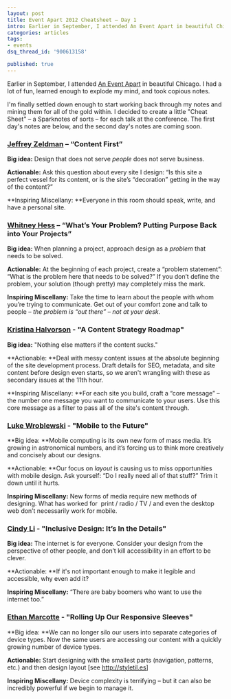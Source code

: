 ```yaml
---
layout: post
title: Event Apart 2012 Cheatsheet – Day 1
intro: Earlier in September, I attended An Event Apart in beautiful Chicago. I learned a lot, and picked out the best of the best to share.
categories: articles
tags:
- events
dsq_thread_id: '900613158'

published: true
---
```


Earlier in September, I attended <a href="http://aneventapart.com">An Event Apart</a> in beautiful Chicago. I had a lot of fun, learned enough to explode my mind, and took copious notes.

I'm finally settled down enough to start working back through my notes and mining them for all of the gold within. I decided to create a little "Cheat Sheet" – a Sparknotes of sorts – for each talk at the conference. The first day's notes are below, and the second day's notes are coming soon.

### [Jeffrey Zeldman](http://zeldman.com) – “Content First”

**Big idea:** Design that does not serve *people* does not serve business.

**Actionable:** Ask this question about every site I design: “Is this site a perfect vessel for its content, or is the site’s “decoration” getting in the way of the content?”

**Inspiring Miscellany: **Everyone in this room should speak, write, and have a personal site.

### <a href="http://whitneyhess.com/">Whitney Hess</a> – “What’s Your Problem? Putting Purpose Back into Your Projects”

**Big idea:** When planning a project, approach design as a *problem* that needs to be solved.

**Actionable:** At the beginning of each project, create a “problem statement”: “What is the problem here that needs to be solved?” If you don’t define the problem, your solution (though pretty) may completely miss the mark.

**Inspiring Miscellany:** Take the time to learn about the people with whom you’re trying to communicate. Get out of your comfort zone and talk to people – *the problem is “out there” – not at your desk.*

### <a href="http://twitter.com/halvorson">Kristina Halvorson</a> - "A Content Strategy Roadmap"

**Big idea:** "Nothing else matters if the content sucks."

**Actionable: **Deal with messy content issues at the absolute beginning of the site development process. Draft details for SEO, metadata, and site content before design even starts, so we aren't wrangling with these as secondary issues at the 11th hour.

**Inspiring Miscellany: **For each site you build, craft a “core message” – the number one message you want to communicate to your users. Use this core message as a filter to pass all of the site's content through.

### <a href="http://www.lukew.com/">Luke Wroblewski</a> - "Mobile to the Future"

**Big idea: **Mobile computing is its own new form of mass media. It’s growing in astronomical numbers, and it’s forcing us to think more creatively and concisely about our designs.

**Actionable: **Our focus on *layout* is causing us to miss opportunities with mobile design. Ask yourself: “Do I really need all of that stuff?” Trim it down until it hurts.

**Inspiring Miscellany:** New forms of media require new methods of designing. What has worked for  print / radio / TV / and even the desktop web don’t necessarily work for mobile.

### <a href="http://cindyli.com/">Cindy Li</a> - "Inclusive Design: It’s In the Details"

**Big idea:** The internet is for everyone. Consider your design from the perspective of other people, and don’t kill accessibility in an effort to be clever.

**Actionable: **If it's not important enough to make it legible and accessible, why even add it?

**Inspiring Miscellany:** “There are baby boomers who want to use the internet too.”

### <a href="http://ethanmarcotte.com/">Ethan Marcotte</a> - "Rolling Up Our Responsive Sleeves"

**Big idea: **We can no longer silo our users into separate categories of device types. Now the same users are accessing our content with a quickly growing number of device types.

**Actionable:** Start designing with the smallest parts (navigation, patterns, etc.) and then design layout [see <a href="http://styletil.es">http://styletil.es</a>]

**Inspiring Miscellany:** Device complexity is terrifying – but it can also be incredibly powerful if we begin to manage it.
